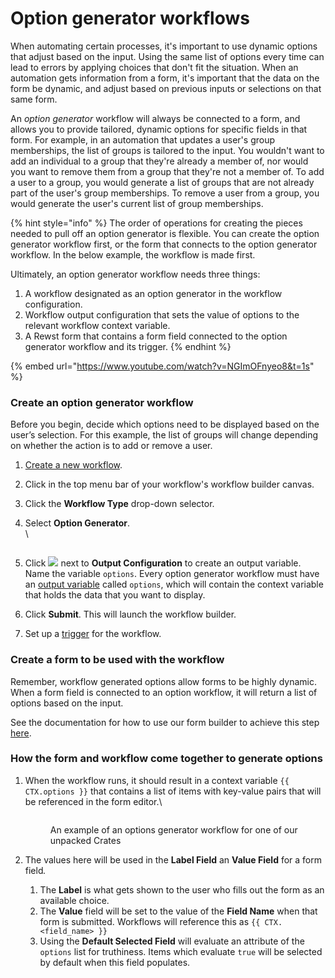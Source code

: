 # Option generator workflows

When automating certain processes, it's important to use dynamic options that adjust based on the input. Using the same list of options every time can lead to errors by applying choices that don't fit the situation. When an automation gets information from a form, it's important that the data on the form be dynamic, and adjust based on previous inputs or selections on that same form.

An _option generator_ workflow will always be connected to a form, and allows you to provide tailored, dynamic options for specific fields in that form. For example, in an automation that updates a user's group memberships, the list of groups is tailored to the input. You wouldn't want to add an individual to a group that they're already a member of, nor would you want to remove them from a group that they're not a member of. To add a user to a group, you would generate a list of groups that are not already part of the user's group memberships. To remove a user from a group, you would generate the user's current list of group memberships.

{% hint style="info" %}
The order of operations for creating the pieces needed to pull off an option generator is flexible. You can create the option generator workflow first, or the form that connects to the option generator workflow. In the below example, the workflow is made first.

Ultimately, an option generator workflow needs three things:

1. A workflow designated as an option generator in the workflow configuration.
2. Workflow output configuration that sets the value of options to the relevant workflow context variable.
3. A Rewst form that contains a form field connected to the option generator workflow and its trigger.
{% endhint %}

{% embed url="https://www.youtube.com/watch?v=NGImOFnyeo8&t=1s" %}

### Create an option generator workflow

Before you begin, decide which options need to be displayed based on the user’s selection. For this example, the list of groups will change depending on whether the action is to add or remove a user.

1. [Create a new workflow](workflow-builder-how-to-set-up-a-workflow.md).&#x20;
2. Click  <img src="../../.gitbook/assets/Screenshot 2025-03-05 at 2.39.11 PM (1) (1).png" alt="" data-size="line">in the top menu bar of your workflow's workflow builder canvas.&#x20;
3. Click the **Workflow Type** drop-down selector.&#x20;
4.  Select **Option Generator**.\
    \


    <figure><img src="../../.gitbook/assets/Screenshot 2025-03-24 at 5.07.54 PM.png" alt=""><figcaption></figcaption></figure>
5. Click ![](<../../.gitbook/assets/Screenshot 2025-03-24 at 11.22.42 AM.png>) next to **Output Configuration** to create an output variable. Name the variable `options`. Every option generator workflow must have an [output variable](data-input-and-output-input-variables-and-context-variables.md#workflow-output) called `options`, which will contain the context variable that holds the data that you want to display.
6. Click **Submit**. This will launch the workflow builder.
7. Set up a [trigger](../triggers/intro-to-triggers.md) for the workflow.&#x20;

### Create a form to be used with the workflow

Remember, workflow generated options allow forms to be highly dynamic. When a form field is connected to an option workflow, it will return a list of options based on the input.

See the documentation for how to use our form builder to achieve this step [here](../forms/intro-to-forms.md#option-two-workflow-generated-options).

### How the form and workflow come together to generate options

1.  When the workflow runs, it should result in a context variable `{{ CTX.options }}` that contains a list of items with key-value pairs that will be referenced in the form editor.\


    <figure><img src="../../.gitbook/assets/Screenshot 2025-04-01 at 2.39.11 PM.png" alt=""><figcaption><p>An example of an options generator workflow for one of our unpacked Crates</p></figcaption></figure>
2. The values here will be used in the **Label Field** an **Value Field** for a form fiel&#x64;_._
   1. The **Label** is what gets shown to the user who fills out the form as an available choice.
   2. The **Value** field will be set to the value of the **Field Name** when that form is submitted. Workflows will reference this as `{{ CTX.<field_name> }}`
   3. Using the **Default Selected Field** will evaluate an attribute of the `options` list for truthiness. Items which evaluate `true` will be selected by default when this field populates.

<figure><img src="../../.gitbook/assets/Screenshot 2025-04-01 at 2.42.54 PM.png" alt=""><figcaption></figcaption></figure>

